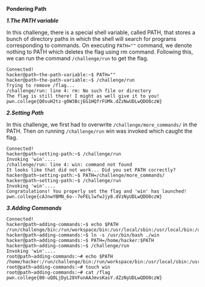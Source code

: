 **Pondering Path**

***1.The PATH variable***

In this challenge, there is a special shell variable, called PATH, that stores a bunch of directory paths in which the shell will search for programs corresponding to commands. On executing ```PATH=""``` command, we denote nothing to PATH which deletes the flag using rm command. Following this, we can run the command ```/challenge/run``` to get the flag. 

```
Connected!
hacker@path~the-path-variable:~$ PATH=""
hacker@path~the-path-variable:~$ /challenge/run
Trying to remove /flag...
/challenge/run: line 4: rm: No such file or directory
The flag is still there! I might as well give it to you!
pwn.college{Q0suH2tz-g0W3BcjEG1HQfrFUMk.dZzNwUDLwQDO0czW}
```

***2.Setting Path***

In this challenge, we first had to overwrite ```/challenge/more_commands/``` in the PATH. Then on running ```/challenge/run``` win was invoked which caught the flag.

```
Connected!
hacker@path~setting-path:~$ /challenge/run
Invoking 'win'....
/challenge/run: line 4: win: command not found
It looks like that did not work... Did you set PATH correctly?
hacker@path~setting-path:~$ PATH=/challenge/more_commands/
hacker@path~setting-path:~$ /challenge/run
Invoking 'win'....
Congratulations! You properly set the flag and 'win' has launched!
pwn.college{cAJnwYBMN_6o--7eFELlwfwJjy8.dVzNyUDLwQDO0czW}
```

***3.Adding Commands***


```
Connected!
hacker@path~adding-commands:~$ echo $PATH
/run/challenge/bin:/run/workspace/bin:/usr/local/sbin:/usr/local/bin:/usr/sbin:/usr/bin:/sbin:/bin
hacker@path~adding-commands:~$ ln -s /usr/bin/bash ./win
hacker@path~adding-commands:~$ PATH=/home/hacker:$PATH
hacker@path~adding-commands:~$ /challenge/run
Invoking 'win'....
root@path~adding-commands:~# echo $PATH
/home/hacker:/run/challenge/bin:/run/workspace/bin:/usr/local/sbin:/usr/local/bin:/usr/sbin:/usr/bin:/sbin:/bin
root@path~adding-commands:~# touch win
root@path~adding-commands:~# cat /flag
pwn.college{00-uQ0LjDyL28VFunAAJmvsKasY.dZzNyUDLwQDO0czW}
```

